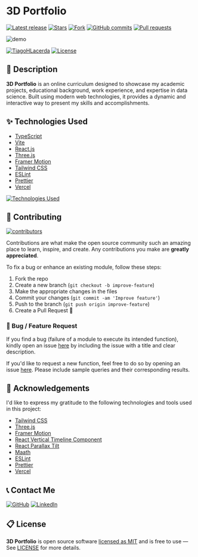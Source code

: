 # 3D Portfolio

<!-- GitHub badges -->

[![Latest release](https://img.shields.io/github/v/release/TiagoHLacerda/Portifolio?label=Latest%20release&style=social)](https://github.com/TiagoHLacerda/Portifolio/releases)
[![Stars](https://img.shields.io/github/stars/TiagoHLacerda/Portifolio?style=social)](https://github.com/TiagoHLacerda/Portifolio/stargazers)
[![Fork](https://img.shields.io/github/forks/TiagoHLacerda/Portifolio?style=social)](https://github.com/TiagoHLacerda/Portifolio/forks)
[![GitHub commits](https://img.shields.io/github/commit-activity/t/TiagoHLacerda/Portifolio?style=social&logo=github)](https://github.com/TiagoHLacerda/Portifolio/commits)
[![Pull requests](https://img.shields.io/github/issues-pr/TiagoHLacerda/Portifolio?style=social&logo=github)](https://github.com/TiagoHLacerda/Portifolio/pulls)

![demo](.github/README_ASSETS/3d-portfolio.png)

[![TiagoHLacerda](https://custom-icon-badges.demolab.com/badge/made%20by%20-TiagoHLacerda-556bf2?logo=github&logoColor=white&labelColor=101827)](https://github.com/TiagoHLacerda)
[![License](https://img.shields.io/github/license/TiagoHLacerda/Portifolio?color=dddddd&labelColor=000000)](https://github.com/TiagoHLacerda/Portifolio/blob/main/LICENSE)

## 📝 Description

**3D Portfolio** is an online curriculum designed to showcase my academic projects, educational background, work experience, and expertise in data science. Built using modern web technologies, it provides a dynamic and interactive way to present my skills and accomplishments.

## ✨ Technologies Used

- [TypeScript](https://www.typescriptlang.org/)
- [Vite](https://vitejs.dev/)
- [React.js](https://reactjs.org/)
- [Three.js](https://threejs.org/)
- [Framer Motion](https://www.framer.com/motion/)
- [Tailwind CSS](https://tailwindcss.com/)
- [ESLint](https://eslint.org/)
- [Prettier](https://prettier.io/)
- [Vercel](https://vercel.com/)

[![Technologies Used](https://skillicons.dev/icons?i=ts,vite,react,threejs,tailwind,vercel)](https://skillicons.dev)

## 🔧 Contributing

[![contributors](https://contrib.rocks/image?repo=TiagoHLacerda/Portifolio)](https://github.com/TiagoHLacerda/Portifolio/graphs/contributors)

Contributions are what make the open source community such an amazing place to learn, inspire, and create. Any contributions you make are **greatly appreciated**.

To fix a bug or enhance an existing module, follow these steps:

1. Fork the repo
2. Create a new branch (`git checkout -b improve-feature`)
3. Make the appropriate changes in the files
4. Commit your changes (`git commit -am 'Improve feature'`)
5. Push to the branch (`git push origin improve-feature`)
6. Create a Pull Request 🎉

### 📩 Bug / Feature Request

If you find a bug (failure of a module to execute its intended function), kindly open an issue
[here](https://github.com/TiagoHLacerda/Portifolio/issues/new) by including the issue with a
title and clear description.

If you'd like to request a new function, feel free to do so by opening an issue
[here](https://github.com/TiagoHLacerda/Portifolio/issues/new). Please include sample
queries and their corresponding results.

## 💎 Acknowledgements

I'd like to express my gratitude to the following technologies and tools used in this project:

- [Tailwind CSS](https://tailwindcss.com/)
- [Three.js](https://threejs.org/)
- [Framer Motion](https://www.framer.com/motion/)
- [React Vertical Timeline Component](https://www.npmjs.com/package/react-vertical-timeline-component)
- [React Parallax Tilt](https://www.npmjs.com/package/react-parallax-tilt)
- [Maath](https://www.npmjs.com/package/maath)
- [ESLint](https://eslint.org/)
- [Prettier](https://prettier.io/)
- [Vercel](https://vercel.com/)

## 📞 Contact Me

[![GitHub](https://img.shields.io/badge/GitHub-TiagoHLacerda-181717?style=flat&logo=github&logoColor=white)](https://github.com/TiagoHLacerda)
[![LinkedIn](https://img.shields.io/badge/LinkedIn-TiagoHLacerda-blue?style=flat&logo=linkedin&logoColor=white)](https://www.linkedin.com/in/tiagohlacerda)

## 📋 License

**3D Portfolio** is open source software
[licensed as MIT](https://opensource.org/license/mit/) and is free to use — See
[LICENSE](https://github.com/TiagoHLacerda/Portifolio/blob/main/LICENSE) for more details.

